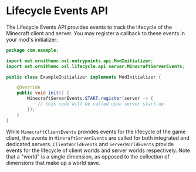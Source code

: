 # Lifecycle Events API

The Lifecycle Events API provides events to track the lifecycle of the Minecraft client and server.
You may register a callback to these events in your mod's initializer:

```java
package com.example;

import net.ornithemc.osl.entrypoints.api.ModInitializer;
import net.ornithemc.osl.lifecycle.api.server.MinecraftServerEvents;

public class ExampleInitializer implements ModInitializer {

	@Override
	public void init() {
		MinecraftServerEvents.START.register(server -> {
			// this code will be called upon server start-up
		});
	}
}
```

While `MinecraftClientEvents` provides events for the lifecycle of the game client, the events in `MineraftServerEvents`
are called for both integrated and dedicated servers. `ClientWorldEvents` and `ServerWorldEvents` provide events for the
lifecycle of client worlds and server worlds respectively. Note that a "world" is a single dimension, as opposed to
the collection of dimensions that make up a world save.